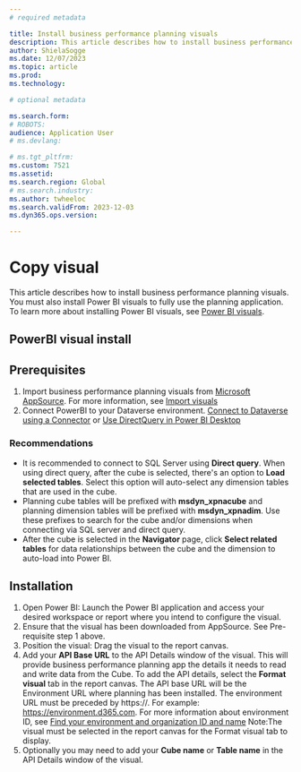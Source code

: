 ```yaml
---
# required metadata

title: Install business performance planning visuals 
description: This article describes how to install business performance planning visuals.
author: ShielaSogge
ms.date: 12/07/2023
ms.topic: article
ms.prod: 
ms.technology: 

# optional metadata

ms.search.form: 
# ROBOTS: 
audience: Application User
# ms.devlang: 

# ms.tgt_pltfrm: 
ms.custom: 7521
ms.assetid: 
ms.search.region: Global
# ms.search.industry: 
ms.author: twheeloc
ms.search.validFrom: 2023-12-03
ms.dyn365.ops.version: 

---
```

# Copy visual

This article describes how to install business performance planning visuals. You must also install Power BI visuals to fully use the planning application. To learn more about installing Power BI visuals, see [Power BI visuals](/power-bi/developer/visuals).


## PowerBI visual install

## Prerequisites

1.  Import business performance planning visuals from [Microsoft AppSource](https://appsource.microsoft.com). For more information, see [Import visuals](/power-bi/developer/visuals/import-visual)
2.  Connect PowerBI to your Dataverse environment. [Connect to Dataverse using a Connector](/power-apps/maker/data-platform/data-platform-powerbi-connector?tabs=Dataverse#connect-to-dataverse-using-a-connector) or [Use DirectQuery in Power BI Desktop](/power-bi/connect-data/desktop-use-directquery)

### Recommendations  
- It is recommended to connect to SQL Server using **Direct query**. When using direct query, after the cube is selected, there's an option to **Load selected tables**. Select this option will auto-select any dimension tables that are used in the cube.
- Planning cube tables will be prefixed with **msdyn_xpnacube** and planning dimension tables will be prefixed with **msdyn_xpnadim**. Use these prefixes to search for the cube and/or dimensions when connecting via SQL server and direct query.
- After the cube is selected in the **Navigator** page, click **Select related tables** for data relationships between the cube and the dimension to auto-load into Power BI.

## Installation 

1.  Open Power BI: Launch the Power BI application and access your desired workspace or report where you intend to configure the visual.
2.  Ensure that the visual has been downloaded from AppSource.  See Pre-requisite step 1 above.  
3.  Position the visual: Drag the visual to the report canvas.
4.  Add your **API Base URL** to the API Details window of the visual. This will provide business performance planning app the details it needs to read and write data from the Cube. To add the API details, select the **Format visual** tab in the report canvas.  The API base URL will be the Environment URL where planning has been installed.  The environment URL must be preceded by https://.  For example:  https://environment.d365.com. For more information about environment ID, see [Find your environment and organization ID and name](/power-platform/admin/determine-org-id-name)  Note:The visual must be selected in the report canvas for the Format visual tab to display.
5.  Optionally you may need to add your **Cube name** or **Table name** in the API Details window of the visual.




